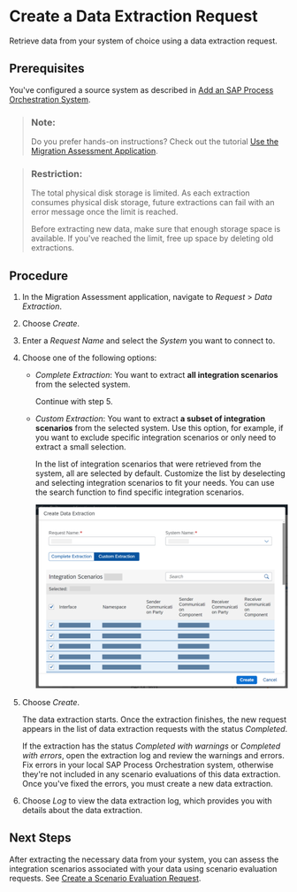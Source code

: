<!-- loioce0ad0e1ef4546acbb6604dd0245ad39 -->

# Create a Data Extraction Request

Retrieve data from your system of choice using a data extraction request.



<a name="loioce0ad0e1ef4546acbb6604dd0245ad39__prereq_tbh_qkg_k5b"/>

## Prerequisites

You've configured a source system as described in [Add an SAP Process Orchestration System](add-an-sap-process-orchestration-system-5f76723.md).

> ### Note:  
> Do you prefer hands-on instructions? Check out the tutorial [Use the Migration Assessment Application](https://developers.sap.com/tutorials/migration-assessment.html).

> ### Restriction:  
> The total physical disk storage is limited. As each extraction consumes physical disk storage, future extractions can fail with an error message once the limit is reached.
> 
> Before extracting new data, make sure that enough storage space is available. If you've reached the limit, free up space by deleting old extractions.



## Procedure

1.  In the Migration Assessment application, navigate to *Request* \> *Data Extraction*.

2.  Choose *Create*.

3.  Enter a *Request Name* and select the *System* you want to connect to.

4.  Choose one of the following options:

    -   *Complete Extraction*: You want to extract **all integration scenarios** from the selected system.

        Continue with step 5.

    -   *Custom Extraction*: You want to extract **a subset of integration scenarios** from the selected system. Use this option, for example, if you want to exclude specific integration scenarios or only need to extract a small selection.

        In the list of integration scenarios that were retrieved from the system, all are selected by default. Customize the list by deselecting and selecting integration scenarios to fit your needs. You can use the search function to find specific integration scenarios.

        ![When creating a new data extraction, you can choose between Complete Extraction and Custom Extraction. If you choose Custom Extraction, a list of all integration scenarios available in the selected system is retrieved. Select and deselect integration scenarios in this list to customize the selection of integration scenarios you want to extract.](images/MigAss_CreateDataExtraction_Custom_SUI_1118568.png)


5.  Choose *Create*.

    The data extraction starts. Once the extraction finishes, the new request appears in the list of data extraction requests with the status *Completed*.

    If the extraction has the status *Completed with warnings* or *Completed with errors*, open the extraction log and review the warnings and errors. Fix errors in your local SAP Process Orchestration system, otherwise they're not included in any scenario evaluations of this data extraction. Once you've fixed the errors, you must create a new data extraction.

6.  Choose *Log* to view the data extraction log, which provides you with details about the data extraction.




<a name="loioce0ad0e1ef4546acbb6604dd0245ad39__postreq_rq2_t1g_k5b"/>

## Next Steps

After extracting the necessary data from your system, you can assess the integration scenarios associated with your data using scenario evaluation requests. See [Create a Scenario Evaluation Request](create-a-scenario-evaluation-request-435ec61.md).

